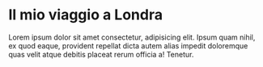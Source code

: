 # Il mio viaggio a Londra

Lorem ipsum dolor sit amet consectetur, adipisicing elit. Ipsum quam nihil, ex quod eaque, provident repellat dicta autem alias impedit doloremque quas velit atque debitis placeat rerum officia a! Tenetur.